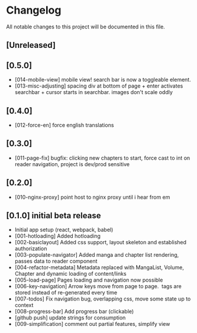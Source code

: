 # Changelog
All notable changes to this project will be documented in this file.

## [Unreleased]

## [0.5.0]
- [014-mobile-view] mobile view! search bar is now a toggleable element.
- [013-misc-adjusting] spacing div at bottom of page + enter activates searchbar + cursor starts in searchbar. images don't scale oddly

## [0.4.0]
- [012-force-en] force english translations

## [0.3.0]
- [011-page-fix] bugfix: clicking new chapters to start, force cast to int on reader navigation, project is dev/prod sensitive

## [0.2.0]
- [010-nginx-proxy] point host to nginx proxy until i hear from em

## [0.1.0] initial beta release
- Initial app setup (react, webpack, babel)
- [001-hotloading] Added hotloading
- [002-basiclayout] Added css support, layout skeleton and established authorization
- [003-populate-navigator] Added manga and chapter list rendering, passes data to reader component
- [004-refactor-metadata] Metadata replaced with MangaList, Volume, Chapter and dynamic loading of content/links
- [005-load-page] Pages loading and navigation now possible
- [006-key-navigation] Arrow keys move from page to page. <img> tags are stored instead of re-generated every time
- [007-todos] Fix navigation bug, overlapping css, move some state up to context
- [008-progress-bar] Add progress bar (clickable)
- [github push] update strings for consumption
- [009-simplification] comment out partial features, simplify view
